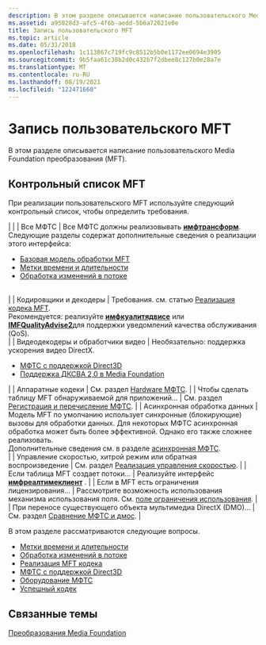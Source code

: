 ```yaml
---
description: В этом разделе описывается написание пользовательского Media Foundation преобразования (MFT).
ms.assetid: a95828d3-afc5-4f6b-aedd-5b6a72621e0e
title: Запись пользовательского MFT
ms.topic: article
ms.date: 05/31/2018
ms.openlocfilehash: 1c113867c719fc9c8512b5b0e1172ee0694e3905
ms.sourcegitcommit: 9b5faa61c38b2d0c432b7f2dbee8c127b0e28a7e
ms.translationtype: MT
ms.contentlocale: ru-RU
ms.lasthandoff: 08/19/2021
ms.locfileid: "122471660"
---
```

# <a name="writing-a-custom-mft"></a>Запись пользовательского MFT

В этом разделе описывается написание пользовательского Media Foundation преобразования (MFT).

## <a name="mft-checklist"></a>Контрольный список MFT

При реализации пользовательского MFT используйте следующий контрольный список, чтобы определить требования.




| | | Все МФТС | Все МФТС должны реализовывать <a href="/windows/desktop/api/mftransform/nn-mftransform-imftransform"><strong>имфтрансформ</strong></a>.<br /> Следующие разделы содержат дополнительные сведения о реализации этого интерфейса:<ul><li><a href="basic-mft-processing-model.md">Базовая модель обработки MFT</a></li><li><a href="time-stamps-and-durations.md">Метки времени и длительности</a></li><li><a href="handling-stream-changes.md">Обработка изменений в потоке</a></li></ul><br /> | | Кодировщики и декодеры | Требования. см. статью <a href="implementing-a-codec-mft.md">Реализация кодека MFT</a>.<br /> Рекомендуется: реализуйте <a href="/windows/desktop/api/mfidl/nn-mfidl-imfqualityadvise"><strong>имфкуалитядвисе</strong></a> или <a href="/windows/desktop/api/mfidl/nn-mfidl-imfqualityadvise2"><strong>IMFQualityAdvise2</strong></a>для поддержки уведомлений качества обслуживания (QoS).<br /> | | Видеодекодеры и обработчики видео | Необязательно: поддержка ускорения видео DirectX.<br /><ul><li><a href="direct3d-aware-mfts.md">МФТС с поддержкой Direct3D</a></li><li><a href="supporting-dxva-2-0-in-media-foundation.md">Поддержка ДКСВА 2,0 в Media Foundation</a></li></ul> | | Аппаратные кодеки | См. раздел <a href="hardware-mfts.md">Hardware МФТС</a>. | | Чтобы сделать таблицу MFT обнаруживаемой для приложений... | См. раздел <a href="registering-and-enumerating-mfts.md">Регистрация и перечисление МФТС</a>. | | Асинхронная обработка данных | Модель MFT по умолчанию использует синхронные (блокирующие) вызовы для обработки данных. Для некоторых МФТС асинхронная обработка может быть более эффективной. Однако его также сложнее реализовать.<br /> Дополнительные сведения см. в разделе <a href="asynchronous-mfts.md">асинхронная МФТС</a>.<br /> | | Управление скоростью, хитрой режим или обратная воспроизведение | См. раздел <a href="implementing-rate-control.md">Реализация управления скоростью</a>. | | Если таблица MFT создает потоки... | Реализуйте интерфейс <a href="/windows/desktop/api/mfidl/nn-mfidl-imfrealtimeclient"><strong>имфреалтимеклиент</strong></a> . | | Если в MFT есть ограничения лицензирования... | Рассмотрите возможность использования механизма использования поля. См. <a href="field-of-use-restrictions.md">поле ограничения использования</a>. | | При переносе существующего объекта мультимедиа DirectX (DMO)... | См. раздел <a href="comparison-of-mfts-and-dmos.md">Сравнение МФТС и дмос</a>. | 




 

В этом разделе рассматриваются следующие вопросы.

-   [Метки времени и длительности](time-stamps-and-durations.md)
-   [Обработка изменений в потоке](handling-stream-changes.md)
-   [Реализация MFT кодека](implementing-a-codec-mft.md)
-   [МФТС с поддержкой Direct3D](direct3d-aware-mfts.md)
-   [Оборудование МФТС](hardware-mfts.md)
-   [Успешный кодек](codec-merit.md)

## <a name="related-topics"></a>Связанные темы

<dl> <dt>

[Преобразования Media Foundation](media-foundation-transforms.md)
</dt> </dl>

 

 




